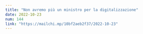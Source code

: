 ```yaml
---
title: "Non avremo più un ministro per la digitalizzazione"
date: 2022-10-23
num: 144
link: "https://mailchi.mp/10bf2aeb2f37/2022-10-23"
---
```

